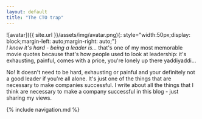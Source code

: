```yaml
---
layout: default 
title: "The CTO trap"
---
```


![avatar]({{ site.url }}/assets/img/avatar.png){: style="width:50px;display: block;margin-left: auto;margin-right: auto;"}  
_I know it's hard - being a leader is..._ that's one of my most memorable movie quotes because that's how people used to look at leadership: it's exhausting, painful, comes with a price, you're lonely up there yaddiyaddi...

No! It doesn't need to be hard, exhausting or painful and your definitely not a good leader if you're all alone. It's just one of the things that are necessary to make companies successful. I write about all the things that I think are necessary to make a company successful in this blog - just sharing my views.

{% include navigation.md %}
